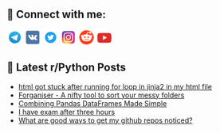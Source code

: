 ## 🔎 Connect with me:
[<img src="https://github.com/bullbesh/bullbesh/blob/main/images/Telegram.png" width="32" height="32" />](https://t.me/bullbesh)
[<img src="https://github.com/bullbesh/bullbesh/blob/main/images/VK.png" width="32" height="32" />](https://vk.com/bullbesh)
[<img src="https://github.com/bullbesh/bullbesh/blob/main/images/Twitter.png" width="32" height="32" />](https://twitter.com/bullbesh1)
[<img src="https://github.com/bullbesh/bullbesh/blob/main/images/Instagram.png" width="32" height="32" />](https://www.instagram.com/bullbesh)
[<img src="https://github.com/bullbesh/bullbesh/blob/main/images/Reddit.png" width="32" height="32" />](https://www.reddit.com/user/bullbesh)
[<img src="https://github.com/bullbesh/bullbesh/blob/main/images/YouTube.png" width="32" height="32" />](https://www.youtube.com/channel/UCtfjRs6uzgq5mfm8S06WTcg)

## 📕 Latest r/Python Posts
<!-- BLOG-POST-LIST:START -->
- [html got stuck after running for loop in jinja2 in my html file](https://www.reddit.com/r/Python/comments/x4mmgh/html_got_stuck_after_running_for_loop_in_jinja2/)
- [Forganiser - A nifty tool to sort your messy folders](https://www.reddit.com/r/Python/comments/x4mabj/forganiser_a_nifty_tool_to_sort_your_messy_folders/)
- [Combining Pandas DataFrames Made Simple](https://www.reddit.com/r/Python/comments/x4lltg/combining_pandas_dataframes_made_simple/)
- [I have exam after three hours](https://www.reddit.com/r/Python/comments/x4lkph/i_have_exam_after_three_hours/)
- [What are good ways to get my github repos noticed?](https://www.reddit.com/r/Python/comments/x4kmd4/what_are_good_ways_to_get_my_github_repos_noticed/)
<!-- BLOG-POST-LIST:END -->
